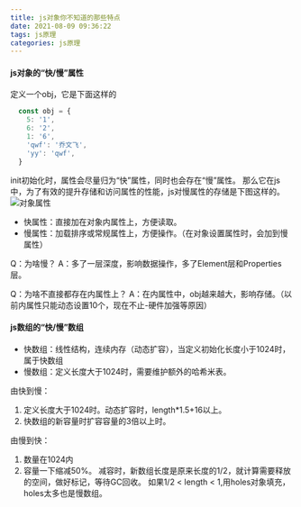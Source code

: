 ```yaml
---
title: js对象你不知道的那些特点
date: 2021-08-09 09:36:22
tags: js原理
categories: js原理
---
```

#### js对象的“快/慢”属性
定义一个obj，它是下面这样的
```javascript
  const obj = {
    5: '1',
    6: '2',
    1: '6',
    'qwf': '乔文飞',
    'yy': 'qwf',
  }
```
init初始化时，属性会尽量归为“快”属性，同时也会存在“慢”属性。
那么它在js中，为了有效的提升存储和访问属性的性能，js对慢属性的存储是下图这样的。
![对象属性](http://i.feidom.com/%E5%AF%B9%E8%B1%A1%E5%B1%9E%E6%80%A7.png)

* 快属性：直接加在对象内属性上，方便读取。
* 慢属性：加载排序或常规属性上，方便操作。（在对象设置属性时，会加到慢属性）
  
Q：为啥慢？
A：多了一层深度，影响数据操作，多了Element层和Properties层。

Q：为啥不直接都存在内属性上？
A：在内属性中，obj越来越大，影响存储。（以前内属性只能动态设置10个，现在不止-硬件加强等原因）

#### js数组的“快/慢”数组
* 快数组：线性结构，连续内存（动态扩容），当定义初始化长度小于1024时，属于快数组
* 慢数组：定义长度大于1024时，需要维护额外的哈希米表。

由快到慢：
1. 定义长度大于1024时。动态扩容时，length*1.5+16以上。
2. 快数组的新容量时扩容容量的3倍以上时。

由慢到快：
1. 数量在1024内
2. 容量一下缩减50%。
  减容时，新数组长度是原来长度的1/2，就计算需要释放的空间，做好标记，等待GC回收。
  如果1/2 < length < 1,用holes对象填充，holes太多也是慢数组。

